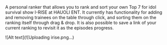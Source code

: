 A personal ranker that allows you to rank and sort your own Top 7 for idol survival show I-RISE at HAUOLI ENT. It currently has functionality for adding and removing trainees on the table through click, and sorting them on the ranking itself through drag & drop. It is also possible to save a link of your current ranking to revisit it as the episodes progress. 


![Alt text](![Uploading irise.png…)

